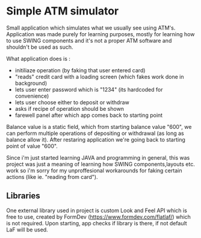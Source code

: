 
# Simple ATM simulator

Small application which simulates what we usually see using ATM's. Application was made purely for learning purposes, mostly for learning how to use SWING components and it's not a proper ATM software and shouldn't be used as such.

What application does is :
  - initiliaze operation (by faking that user entered card)
  - "reads" credit card with a loading screen (which fakes work done in background)
  - lets user enter password which is "1234" (its hardcoded for convenience)
  - lets user choose either to deposit or withdraw
  - asks if recipe of operation should be shown
  - farewell panel after which app comes back to starting point

Balance value is a static field, which from starting balance value "600", we can perform multiple operations of depositing or withdrawal (as long as balance allow it). After restaring application we're going back to starting point of value "600".

Since i'm just started learning JAVA and programming in general, this was project was just a meaning of learning how SWING components,layouts etc. work so i'm sorry for my unproffesional workarounds for faking certain actions (like ie. "reading from card").


## Libraries

One external library used in project is custom Look and Feel API which is free to use, created by FormDev (https://www.formdev.com/flatlaf/) which is not required. Upon starting, app checks if library is there, if not default LaF will be used.